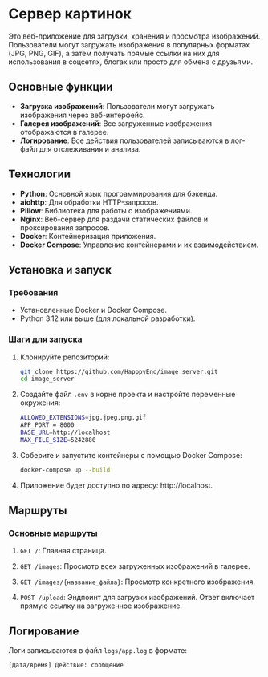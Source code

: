 # Сервер картинок

Это веб-приложение для загрузки, хранения и просмотра изображений. 
Пользователи могут загружать изображения в популярных форматах (JPG, PNG, GIF),
а затем получать прямые ссылки на них для использования в соцсетях, блогах или
просто для обмена с друзьями.

## Основные функции

- **Загрузка изображений**: Пользователи могут загружать изображения через веб-интерфейс.
- **Галерея изображений**: Все загруженные изображения отображаются в галерее.
- **Логирование**: Все действия пользователей записываются в лог-файл для отслеживания и анализа.

## Технологии

- **Python**: Основной язык программирования для бэкенда.
- **aiohttp**: Для обработки HTTP-запросов.
- **Pillow**: Библиотека для работы с изображениями.
- **Nginx**: Веб-сервер для раздачи статических файлов и проксирования запросов.
- **Docker**: Контейнеризация приложения.
- **Docker Compose**: Управление контейнерами и их взаимодействием.

## Установка и запуск
### Требования

- Установленные Docker и Docker Compose.
- Python 3.12 или выше (для локальной разработки).

### Шаги для запуска

1. Клонируйте репозиторий:

   ```bash
   git clone https://github.com/HapppyEnd/image_server.git
   cd image_server
   ```
2. Создайте файл ```.env``` в корне проекта и настройте переменные окружения:
    ```bash
    ALLOWED_EXTENSIONS=jpg,jpeg,png,gif
    APP_PORT = 8000
    BASE_URL=http://localhost
    MAX_FILE_SIZE=5242880
    ```
3. Соберите и запустите контейнеры с помощью Docker Compose:
    ```bash
    docker-compose up --build
    ```
4. Приложение будет доступно по адресу: http://localhost.


## Маршруты
### Основные маршруты
1. ```GET /```: Главная страница.

2. ```GET /images```: Просмотр всех загруженных изображений в галерее.

3. ```GET /images/{название_файла}```: Просмотр конкретного изображения.

4. ```POST /upload```: Эндпоинт для загрузки изображений. 
     Ответ включает прямую ссылку на загруженное изображение.

## Логирование
 Логи записываются в файл ```logs/app.log``` в формате:

 ```[Дата/время] Действие: сообщение```